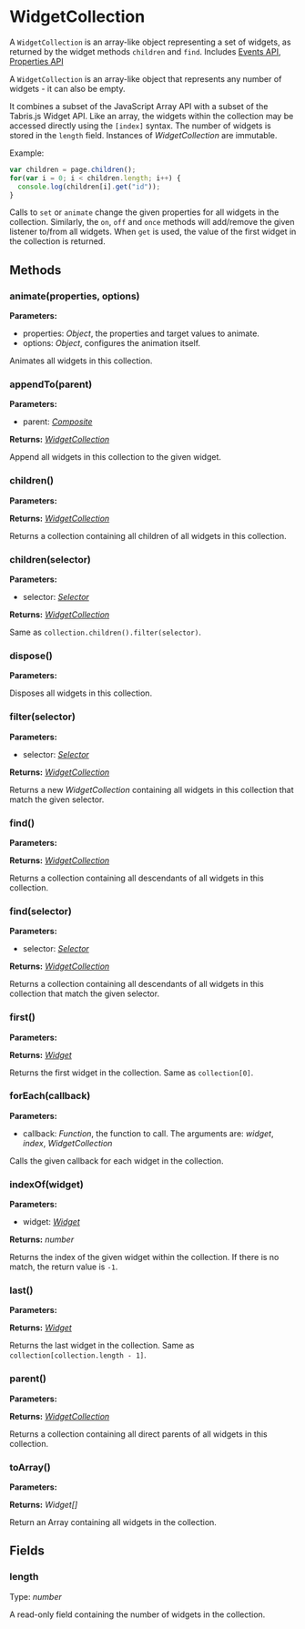 ---
---
# WidgetCollection

A `WidgetCollection` is an array-like object representing a set of widgets, as returned by the widget methods `children` and `find`.
Includes [Events API](Events.md), [Properties API](Properties.md)

A `WidgetCollection` is an array-like object that represents any number of widgets - it can also be empty. 

It combines a subset of the JavaScript Array API with a subset of the Tabris.js Widget API. Like an array, the widgets within the collection may be accessed directly using the `[index]` syntax. The number of widgets is stored in the `length` field. Instances of *WidgetCollection* are immutable.

Example:

```js
var children = page.children();
for(var i = 0; i < children.length; i++) {
  console.log(children[i].get("id"));
}
```

Calls to `set` or `animate` change the given properties for all widgets in the collection. Similarly, the `on`, `off` and `once` methods will add/remove the given listener to/from all widgets. When `get` is used, the value of the first widget in the collection is returned. 

## Methods

### animate(properties, options)


**Parameters:** 

- properties: *Object*, the properties and target values to animate.
- options: *Object*, configures the animation itself.

Animates all widgets in this collection.

### appendTo(parent)


**Parameters:** 

- parent: *[Composite](Composite.md)*

**Returns:** *[WidgetCollection](WidgetCollection.md)*

Append all widgets in this collection to the given widget.

### children()


**Parameters:** 



**Returns:** *[WidgetCollection](WidgetCollection.md)*

Returns a collection containing all children of all widgets in this collection.

### children(selector)


**Parameters:** 

- selector: *[Selector](../types.md#selector)*

**Returns:** *[WidgetCollection](WidgetCollection.md)*

Same as `collection.children().filter(selector)`.

### dispose()


**Parameters:** 



Disposes all widgets in this collection.

### filter(selector)


**Parameters:** 

- selector: *[Selector](../types.md#selector)*

**Returns:** *[WidgetCollection](WidgetCollection.md)*

Returns a new *WidgetCollection* containing all widgets in this collection that match the given selector.

### find()


**Parameters:** 



**Returns:** *[WidgetCollection](WidgetCollection.md)*

Returns a collection containing all descendants of all widgets in this collection.

### find(selector)


**Parameters:** 

- selector: *[Selector](../types.md#selector)*

**Returns:** *[WidgetCollection](WidgetCollection.md)*

Returns a collection containing all descendants of all widgets in this collection that match the given selector.

### first()


**Parameters:** 



**Returns:** *[Widget](Widget.md)*

Returns the first widget in the collection. Same as `collection[0]`.

### forEach(callback)


**Parameters:** 

- callback: *Function*, the function to call. The arguments are: *widget*, *index*, *WidgetCollection*

Calls the given callback for each widget in the collection.

### indexOf(widget)


**Parameters:** 

- widget: *[Widget](Widget.md)*

**Returns:** *number*

Returns the index of the given widget within the collection. If there is no match, the return value is `-1`.

### last()


**Parameters:** 



**Returns:** *[Widget](Widget.md)*

Returns the last widget in the collection. Same as `collection[collection.length - 1]`.

### parent()


**Parameters:** 



**Returns:** *[WidgetCollection](WidgetCollection.md)*

Returns a collection containing all direct parents of all widgets in this collection.

### toArray()


**Parameters:** 



**Returns:** *Widget[]*

Return an Array containing all widgets in the collection.


## Fields

### length
Type: *number*

A read-only field containing the number of widgets in the collection.
